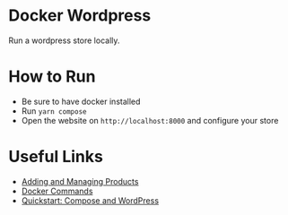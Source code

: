 # Docker Wordpress
Run a wordpress store locally.

# How to Run
- Be sure to have docker installed
- Run  `yarn compose`
- Open the website on `http://localhost:8000` and configure your store

# Useful Links
- [Adding and Managing Products](https://docs.woocommerce.com/document/managing-products/)
- [Docker Commands](https://gist.github.com/daniloab/dbea32701e323975bf2d4d51a48f33b5)
- [Quickstart: Compose and WordPress](https://docs.docker.com/samples/wordpress/)
